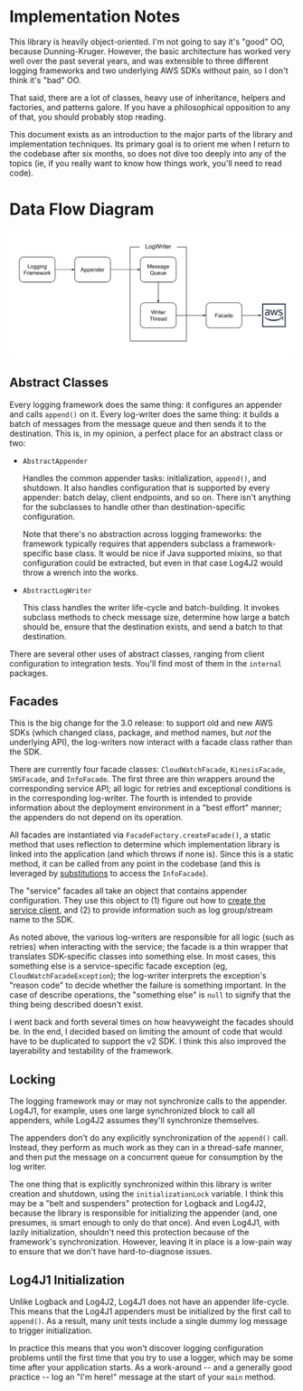 # Implementation Notes

This library is heavily object-oriented. I'm not going to say it's "good" OO, because Dunning-Kruger.
However, the basic architecture has worked very well over the past several years, and was extensible
to three different logging frameworks and two underlying AWS SDKs without pain, so I don't think it's
"bad" OO.

That said, there are a lot of classes, heavy use of inheritance, helpers and factories, and patterns
galore. If you have a philosophical opposition to any of that, you should probably stop reading.

This document exists as an introduction to the major parts of the library and implementation
techniques. Its primary goal is to orient me when I return to the codebase after six months, so
does not dive too deeply into any of the topics (ie, if you really want to know how things work,
you'll need to read code).


# Data Flow Diagram

![architecture diagram](architecture.svg)


## Abstract Classes

Every logging framework does the same thing: it configures an appender and calls `append()`
on it. Every log-writer does the same thing: it builds a batch of messages from the message
queue and then sends it to the destination. This is, in my opinion, a perfect place for an
abstract class or two:

* `AbstractAppender`

  Handles the common appender tasks: initialization, `append()`, and shutdown. It also handles
  configuration that is supported by every appender: batch delay, client endpoints, and so on.
  There isn't anything for the subclasses to handle other than destination-specific configuration.

  Note that there's no abstraction across logging frameworks: the framework typically requires
  that appenders subclass a framework-specific base class. It would be nice if Java supported
  mixins, so that configuration could be extracted, but even in that case Log4J2 would throw
  a wrench into the works.

* `AbstractLogWriter`

  This class handles the writer life-cycle and batch-building. It invokes subclass methods to
  check message size, determine how large a batch should be, ensure that the destination exists,
  and send a batch to that destination.

There are several other uses of abstract classes, ranging from client configuration to integration
tests. You'll find most of them in the `internal` packages.


## Facades

This is the big change for the 3.0 release: to support old and new AWS SDKs (which changed
class, package, and method names, but _not_ the underlying API), the log-writers now interact
with a facade class rather than the SDK.

There are currently four facade classes: `CloudWatchFacade`, `KinesisFacade`, `SNSFacade`,
and `InfoFacade`. The first three are thin wrappers around the corresponding service API;
all logic for retries and exceptional conditions is in the corresponding log-writer. The
fourth is intended to provide information about the deployment environment in a "best
effort" manner; the appenders do not depend on its operation.

All facades are instantiated via `FacadeFactory.createFacade()`, a static method that uses
reflection to determine which implementation library is linked into the application (and
which throws if none is). Since this is a static method, it can be called from any point
in the codebase (and this is leveraged by [substitutions](substitutions.md) to access the
`InfoFacade`).

The "service" facades all take an object that contains appender configuration. They use
this object to (1) figure out how to [create the service client](client.md), and (2) to
provide information such as log group/stream name to the SDK.

As noted above, the various log-writers are responsible for all logic (such as retries)
when interacting with the service; the facade is a thin wrapper that translates
SDK-specific classes into something else. In most cases, this something else is a
service-specific facade exception (eg, `CloudWatchFacadeException`); the log-writer
interprets the exception's "reason code" to decide whether the failure is something
important. In the case of describe operations, the "something else" is `null` to signify
that the thing being described doesn't exist.

I went back and forth several times on how heavyweight the facades should be. In the end,
I decided based on limiting the amount of code that would have to be duplicated to support
the v2 SDK. I think this also improved the layerability and testability of the framework.


## Locking

The logging framework may or may not synchronize calls to the appender. Log4J1, for
example, uses one large synchronized block to call all appenders, while Log4J2 assumes
they'll synchronize themselves.

The appenders don't do any explicitly synchronization of the `append()` call. Instead,
they perform as much work as they can in a thread-safe manner, and then put the message
on a concurrent queue for consumption by the log writer.

The one thing that is explicitly synchronized within this library is writer creation
and shutdown, using the `initializationLock` variable. I think this may be a "belt and
suspenders" protection for Logback and Log4J2, because the library is responsible for
initializing the appender (and, one presumes, is smart enough to only do that once).
And even Log4J1, with lazily initialization, shouldn't need this protection because
of the framework's synchronization. However, leaving it in place is a low-pain way to
ensure that we don't have hard-to-diagnose issues.


## Log4J1 Initialization

Unlike Logback and Log4J2, Log4J1 does not have an appender life-cycle. This means that
the Log4J1 appenders must be initialized by the first call to `append()`. As a result,
many unit tests include a single dummy log message to trigger initialization.

In practice this means that you won't discover logging configuration problems until the
first time that you try to use a logger, which may be some time after your application
starts. As a work-around -- and a generally good practice -- log an "I'm here!" message
at the start of your `main` method.
